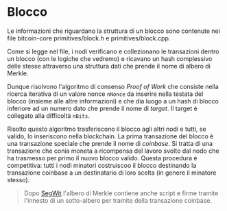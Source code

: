 # Blocco

Le informazioni che riguardano la struttura di un blocco sono contenute nei file bitcoin-core primitives/block.h e primitives/block.cpp.

Come si legge nel file, i nodi verificano e collezionano le transazioni dentro un blocco (con le logiche che vedremo) e ricavano un hash complessivo delle stesse attraverso una struttura dati che prende il nome di albero di Merkle.

Dunque risolvono l'algoritmo di consenso *Proof of Work* che consiste nella ricerca iterativa di un valore nonce `nNonce` da inserire nella testata del blocco (insieme alle altre informazioni) e che dia luogo a un hash di blocco inferiore ad un numero dato che prende il nome di *target*. Il target è collegato alla difficoltà `nBits`.

Risolto questo algoritmo trasferiscono il blocco agli altri nodi e tutti, se valido, lo inseriscono nella blockchain. La prima transazione del blocco è una transazione speciale che prende il nome di *coinbase*. Si tratta di una transazione che conia moneta a ricompensa del lavoro svolto dal nodo che ha trasmesso per primo il nuovo blocco valido. Questa procedura è competitiva: tutti i nodi minatori costruiscoo il blocco destinando la transazione coinbase a un destinatario di loro scelta (in genere il minatore stesso).

> Dopo [SegWit](segregated-witness.md) l'albero di Merkle contiene anche script e firme tramite l'innesto di un sotto-albero per tramite della transazione coinbase.
